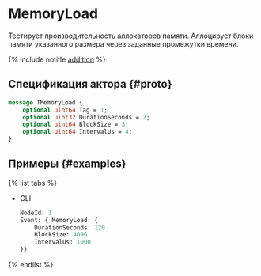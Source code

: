 # MemoryLoad

Тестирует производительность аллокаторов памяти. Аллоцирует блоки памяти указанного размера через заданные промежутки времени.

{% include notitle [addition](../_includes/addition.md) %}

## Спецификация актора {#proto}

```proto
message TMemoryLoad {
    optional uint64 Tag = 1;
    optional uint32 DurationSeconds = 2;
    optional uint64 BlockSize = 3;
    optional uint64 IntervalUs = 4;
}
```
<!-- 
## Параметры актора {#options}

Параметр | Описание
--- | ---
`Tag` | Тип: `uint64`.
`DurationSeconds` | Тип: `uint32`.
`BlockSize` | Тип: `uint64`.
`IntervalUs` | Тип: `uint64`.
-->

## Примеры {#examples}

{% list tabs %}

- CLI

  ```proto
  NodeId: 1
  Event: { MemoryLoad: {
      DurationSeconds: 120
      BlockSize: 4096
      IntervalUs: 1000
  }}
  ```

{% endlist %}
